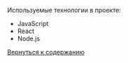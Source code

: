 

Используемые технологии в проекте:
- JavaScript
- React
- Node.js

[Вернуться к содержанию](readme.md)